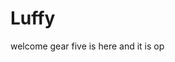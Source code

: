 # Luffy
welcome
gear five is here and it is op 
 
 
 
  
    
              
           
                  
                       
              
                  
      
   
 
